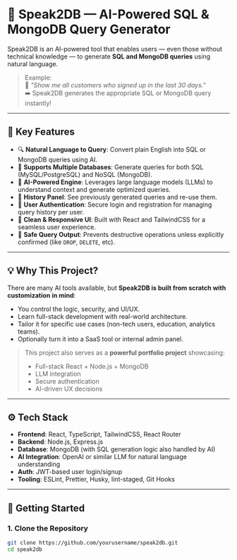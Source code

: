 # 🧠 Speak2DB — AI-Powered SQL & MongoDB Query Generator

Speak2DB is an AI-powered tool that enables users — even those without technical knowledge — to generate **SQL and MongoDB queries** using natural language.

> Example:  
> 💬 _"Show me all customers who signed up in the last 30 days."_  
> ➡️ Speak2DB generates the appropriate SQL or MongoDB query instantly!

---

## 🎯 Key Features

- 🔍 **Natural Language to Query**: Convert plain English into SQL or MongoDB queries using AI.
- 💾 **Supports Multiple Databases**: Generate queries for both SQL (MySQL/PostgreSQL) and NoSQL (MongoDB).
- 🧠 **AI-Powered Engine**: Leverages large language models (LLMs) to understand context and generate optimized queries.
- 🧾 **History Panel**: See previously generated queries and re-use them.
- 👤 **User Authentication**: Secure login and registration for managing query history per user.
- 🎨 **Clean & Responsive UI**: Built with React and TailwindCSS for a seamless user experience.
- 🔐 **Safe Query Output**: Prevents destructive operations unless explicitly confirmed (like `DROP`, `DELETE`, etc).

---

## 💡 Why This Project?

There are many AI tools available, but **Speak2DB is built from scratch with customization in mind**:

- You control the logic, security, and UI/UX.
- Learn full-stack development with real-world architecture.
- Tailor it for specific use cases (non-tech users, education, analytics teams).
- Optionally turn it into a SaaS tool or internal admin panel.

> This project also serves as a **powerful portfolio project** showcasing:
> - Full-stack React + Node.js + MongoDB
> - LLM integration
> - Secure authentication
> - AI-driven UX decisions

---

## ⚙️ Tech Stack

- **Frontend**: React, TypeScript, TailwindCSS, React Router
- **Backend**: Node.js, Express.js
- **Database**: MongoDB (with SQL generation logic also handled by AI)
- **AI Integration**: OpenAI or similar LLM for natural language understanding
- **Auth**: JWT-based user login/signup
- **Tooling**: ESLint, Prettier, Husky, lint-staged, Git Hooks

---

## 🚀 Getting Started

### 1. Clone the Repository

```bash
git clone https://github.com/yourusername/speak2db.git
cd speak2db
